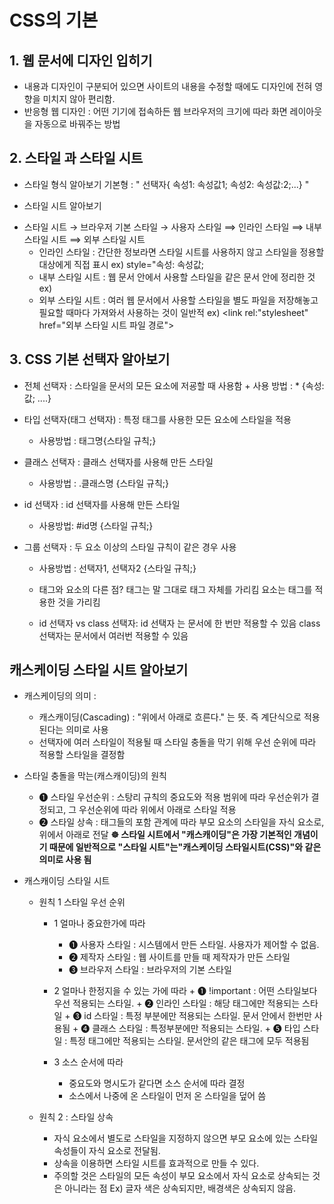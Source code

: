 # CSS의 기본

## 1. 웹 문서에 디자인 입히기

- 내용과 디자인이 구분되어 있으면 사이트의 내용을 수정할 때에도 디자인에 전혀 영향을 미치지 않아 편리함.
- 반응형 웹 디자인 : 어떤 기기에 접속하든 웹 브라우저의 크기에 따라 화면 레이아웃을 자동으로 바꿔주는 방법

## 2. 스타일 과 스타일 시트

- 스타일 형식 알아보기
    기본형 : " 선택자{ 속성1: 속성값1; 속성2: 속성값:2;...} "

- 스타일 시트 알아보기
        

+ 스타일 시트 → 브라우저 기본 스타일
         → 사용자 스타일 ⟹ 인라인 스타일
                      ⟹ 내부 스타일 시트
                      ⟹ 외부 스타일 시트
   * 인라인 스타일 : 간단한 정보라면 스타일 시트를 사용하지 않고 스타일을 정용할 대상에게 직접 표시 ex) style="속성: 속성값;
   * 내부 스타일 시트 : 웹 문서 안에서 사용할 스타일을 같은 문서 안에 정리한 것 ex) <style> ... </style>
   * 외부 스타일 시트 : 여러 웹 문서에서 사용할 스타일을 별도 파일을 저장해놓고 필요할 때마다 가져와서 사용하는 것이 일반적 
                    ex) <link rel:"stylesheet" href="외부 스타일 시트 파일 경로">

## 3. CSS 기본 선택자 알아보기

- 전체 선택자 : 스타일을 문서의 모든 요소에 저굥할 때 사용함
      + 사용 방법 : * {속성: 값; ....}

- 타입 선택자(태그 선택자) : 특정 태그를 사용한 모든 요소에 스타일을 적용
   + 사용방법 : 태그명{스타일 규칙;}

- 클래스 선택자 : 클래스 선택자를 사용해 만든 스타일
    + 사용방법 : .클래스명 {스타일 규칙;}

- id 선택자 : id 선택자를 사용해 만든 스타일
    + 사용방법: #id명 {스타일 규칙;}

- 그룹 선택자 : 두 요소 이상의 스타일 규칙이 같은 경우 사용
    + 사용방법 : 선택자1, 선택자2 {스타일 규칙;}

  * 태그와 요소의 다른 점? 태그는 말 그대로 태그 자체를 가리킴
                      요소는 태그를 적용한 것을 가리킴

  * id 선택자 vs class 선택자:  id 선택자 는 문서에 한 번만 적용할 수 있음
                            class 선택자는 문서에서 여러번 적용할 수 있음


## 캐스케이딩 스타일 시트 알아보기

- 캐스케이딩의 의미 : 
    + 캐스캐이딩(Cascading) : "위에서 아래로 흐른다." 는 뜻. 즉 계단식으로 적용된다는 의미로 사용
    + 선택자에 여러 스타일이 적용될 때 스타일 충돌을 막기 위해 우선 순위에 따라 적용할 스타일을 결정함

- 스타일 충돌을 막는(캐스캐이딩)의 원칙
    + ❶ 스타일 우선순위 : 스탕리 규칙의 중요도와 적용 범위에 따라 우선순위가 결정되고, 그 우선순위에 따라 위에서 아래로 스타일 적용
    + ❷ 스타일 상속 : 태그들의 포함 관계에 따라 부모 요소의 스타일을 자식 요소로, 위에서 아래로 전달
      <b style="red"> ☸︎ 스타일 시트에서 "캐스캐이딩"은 가장 기본적인 개념이기 때문에 일반적으로 "스타일 시트"는"캐스케이딩 스타일시트(CSS)"와 같은 의미로 사용 됨 </b>


- 캐스캐이딩 스타일 시트  
  + 원칙 1 스타일 우선 순위
    * 1 얼마나 중요한가에 따라
        - ❶ 사용자 스타일 : 시스템에서 만든 스타일. 사용자가 제어할 수 없음.
        - ❷ 제작자 스타일 : 웹 사이트를 만들 때 제작자가 만든 스타일
        - ❸ 브라우저 스타일 : 브라우저의 기본 스타일

    * 2 얼마나 한정지을 수 있는 가에 따라
          + ❶ !important :  어떤 스타일보다 우선 적용되는 스타일.
          + ❷ 인라인 스타일 : 해당 태그에만 적용되는 스타일
          + ❸ id 스타일 : 특정 부분에만 적용되는 스타일. 문서 안에서 한번만 사용됨
          + ❹ 클래스 스타일 : 특정부분에만 적용되는 스타일.
          + ❺ 타입 스타일 : 특정 태그에만 적용되는 스타일. 문서안의 같은 태그에 모두 적용됨
        
    * 3 소스 순서에 따라
        + 중요도와 명시도가 같다면 소스 순서에 따라 결정
        + 소스에서 나중에 온 스타일이 먼저 온 스타일을 덮어 씀

  + 원칙 2 : 스타일 상속
      * 자식 요소에서 별도로 스타일을 지정하지 않으면 부모 요소에 있는 스타일 속성들이 자식 요소로 전달됨.
      * 상속을 이용하면 스타일 시트를 효과적으로 만들 수 있다.
      * 주의할 것은 스타일의 모든 속성이 부모 요소에서 자식 요소로 상속되는 것은 아니라는 점  Ex) 글자 색은 상속되지만, 배경색은 상속되지 않음. 
